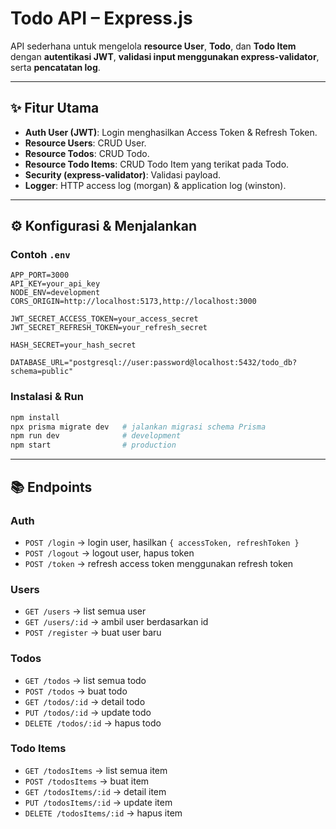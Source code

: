 # Todo API – Express.js

API sederhana untuk mengelola **resource User**, **Todo**, dan **Todo Item** dengan **autentikasi JWT**, **validasi input menggunakan express-validator**, serta **pencatatan log**.

---

## ✨ Fitur Utama

- **Auth User (JWT)**: Login menghasilkan Access Token & Refresh Token.
- **Resource Users**: CRUD User.
- **Resource Todos**: CRUD Todo.
- **Resource Todo Items**: CRUD Todo Item yang terikat pada Todo.
- **Security (express-validator)**: Validasi payload.
- **Logger**: HTTP access log (morgan) & application log (winston).

---

## ⚙️ Konfigurasi & Menjalankan

### Contoh `.env`

```
APP_PORT=3000
API_KEY=your_api_key
NODE_ENV=development
CORS_ORIGIN=http://localhost:5173,http://localhost:3000

JWT_SECRET_ACCESS_TOKEN=your_access_secret
JWT_SECRET_REFRESH_TOKEN=your_refresh_secret

HASH_SECRET=your_hash_secret

DATABASE_URL="postgresql://user:password@localhost:5432/todo_db?schema=public"
```

### Instalasi & Run

```bash
npm install
npx prisma migrate dev   # jalankan migrasi schema Prisma
npm run dev              # development
npm start                # production
```

---

## 📚 Endpoints

### Auth

- `POST /login` → login user, hasilkan `{ accessToken, refreshToken }`
- `POST /logout` → logout user, hapus token
- `POST /token` → refresh access token menggunakan refresh token

### Users

- `GET /users` → list semua user
- `GET /users/:id` → ambil user berdasarkan id
- `POST /register` → buat user baru

### Todos

- `GET /todos` → list semua todo
- `POST /todos` → buat todo
- `GET /todos/:id` → detail todo
- `PUT /todos/:id` → update todo
- `DELETE /todos/:id` → hapus todo

### Todo Items

- `GET /todosItems` → list semua item
- `POST /todosItems` → buat item
- `GET /todosItems/:id` → detail item
- `PUT /todosItems/:id` → update item
- `DELETE /todosItems/:id` → hapus item
